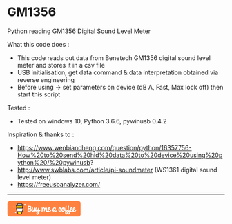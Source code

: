 # GM1356
Python reading GM1356 Digital Sound Level Meter

What this code does : 
- This code reads out data from Benetech GM1356 digital sound level meter and stores it in a csv file
- USB initialisation, get data command & data interpretation obtained via reverse engineering
- Before using -> set parameters on device (dB A, Fast, Max lock off) then start this script

Tested : 
- Tested on windows 10, Python 3.6.6, pywinusb 0.4.2

Inspiration & thanks to :
- https://www.wenbiancheng.com/question/python/16357756-How%20to%20send%20hid%20data%20to%20device%20using%20python%20/%20pywinusb?
- http://www.swblabs.com/article/pi-soundmeter (WS1361 digital sound level meter)
- https://freeusbanalyzer.com/

---

<a href="https://www.buymeacoffee.com/Vc3P0zg9X" target="_blank"><img src="buymeacoffee.png" alt="Buy Me A Coffee" style="height: auto !important;width: auto !important;" ></a>
